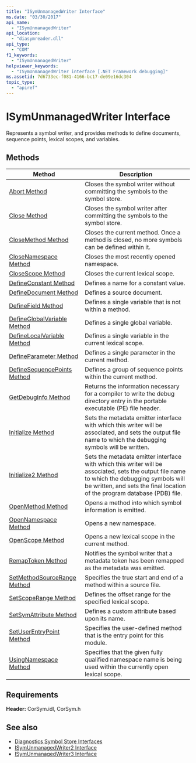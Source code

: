 ```yaml
---
title: "ISymUnmanagedWriter Interface"
ms.date: "03/30/2017"
api_name: 
  - "ISymUnmanagedWriter"
api_location: 
  - "diasymreader.dll"
api_type: 
  - "COM"
f1_keywords: 
  - "ISymUnmanagedWriter"
helpviewer_keywords: 
  - "ISymUnmanagedWriter interface [.NET Framework debugging]"
ms.assetid: 7d6733ec-f081-4166-bc17-de09e16dc304
topic_type: 
  - "apiref"
---
```

# ISymUnmanagedWriter Interface
Represents a symbol writer, and provides methods to define documents, sequence points, lexical scopes, and variables.  
  
## Methods  
  
|Method|Description|  
|------------|-----------------|  
|[Abort Method](isymunmanagedwriter-abort-method.md)|Closes the symbol writer without committing the symbols to the symbol store.|  
|[Close Method](isymunmanagedwriter-close-method.md)|Closes the symbol writer after committing the symbols to the symbol store.|  
|[CloseMethod Method](isymunmanagedwriter-closemethod-method.md)|Closes the current method. Once a method is closed, no more symbols can be defined within it.|  
|[CloseNamespace Method](isymunmanagedwriter-closenamespace-method.md)|Closes the most recently opened namespace.|  
|[CloseScope Method](isymunmanagedwriter-closescope-method.md)|Closes the current lexical scope.|  
|[DefineConstant Method](isymunmanagedwriter-defineconstant-method.md)|Defines a name for a constant value.|  
|[DefineDocument Method](isymunmanagedwriter-definedocument-method.md)|Defines a source document.|  
|[DefineField Method](isymunmanagedwriter-definefield-method.md)|Defines a single variable that is not within a method.|  
|[DefineGlobalVariable Method](isymunmanagedwriter-defineglobalvariable-method.md)|Defines a single global variable.|  
|[DefineLocalVariable Method](isymunmanagedwriter-definelocalvariable-method.md)|Defines a single variable in the current lexical scope.|  
|[DefineParameter Method](isymunmanagedwriter-defineparameter-method.md)|Defines a single parameter in the current method.|  
|[DefineSequencePoints Method](isymunmanagedwriter-definesequencepoints-method.md)|Defines a group of sequence points within the current method.|  
|[GetDebugInfo Method](isymunmanagedwriter-getdebuginfo-method.md)|Returns the information necessary for a compiler to write the debug directory entry in the portable executable (PE) file header.|  
|[Initialize Method](isymunmanagedwriter-initialize-method.md)|Sets the metadata emitter interface with which this writer will be associated, and sets the output file name to which the debugging symbols will be written.|  
|[Initialize2 Method](isymunmanagedwriter-initialize2-method.md)|Sets the metadata emitter interface with which this writer will be associated, sets the output file name to which the debugging symbols will be written, and sets the final location of the program database (PDB) file.|  
|[OpenMethod Method](isymunmanagedwriter-openmethod-method.md)|Opens a method into which symbol information is emitted.|  
|[OpenNamespace Method](isymunmanagedwriter-opennamespace-method.md)|Opens a new namespace.|  
|[OpenScope Method](isymunmanagedwriter-openscope-method.md)|Opens a new lexical scope in the current method.|  
|[RemapToken Method](isymunmanagedwriter-remaptoken-method.md)|Notifies the symbol writer that a metadata token has been remapped as the metadata was emitted.|  
|[SetMethodSourceRange Method](isymunmanagedwriter-setmethodsourcerange-method.md)|Specifies the true start and end of a method within a source file.|  
|[SetScopeRange Method](isymunmanagedwriter-setscoperange-method.md)|Defines the offset range for the specified lexical scope.|  
|[SetSymAttribute Method](isymunmanagedwriter-setsymattribute-method.md)|Defines a custom attribute based upon its name.|  
|[SetUserEntryPoint Method](isymunmanagedwriter-setuserentrypoint-method.md)|Specifies the user-defined method that is the entry point for this module.|  
|[UsingNamespace Method](isymunmanagedwriter-usingnamespace-method.md)|Specifies that the given fully qualified namespace name is being used within the currently open lexical scope.|  
  
## Requirements  
 **Header:** CorSym.idl, CorSym.h  
  
## See also

- [Diagnostics Symbol Store Interfaces](diagnostics-symbol-store-interfaces.md)
- [ISymUnmanagedWriter2 Interface](isymunmanagedwriter2-interface.md)
- [ISymUnmanagedWriter3 Interface](isymunmanagedwriter3-interface.md)
